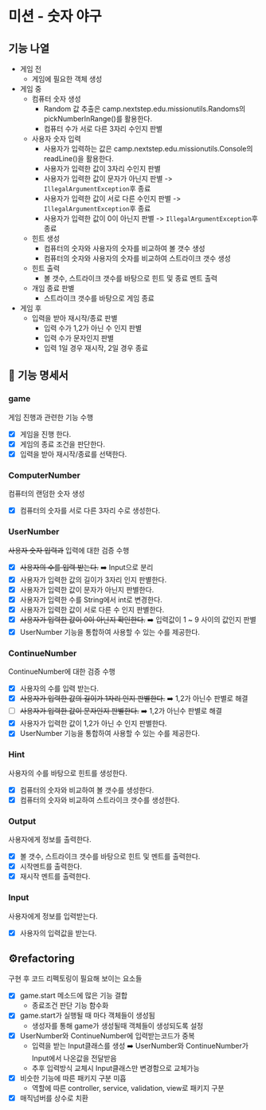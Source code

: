 # 미션 - 숫자 야구

## 기능 나열

- 게임 전
    - 게임에 필요한 객체 생성
- 게임 중
    - 컴퓨터 숫자 생성
        - Random 값 추출은 camp.nextstep.edu.missionutils.Randoms의 pickNumberInRange()를 활용한다.
        - 컴퓨터 수가 서로 다른 3자리 수인지 판별
    - 사용자 숫자 입력
        - 사용자가 입력하는 값은 camp.nextstep.edu.missionutils.Console의 readLine()을 활용한다.
        - 사용자가 입력한 값이 3자리 수인지 판별
        - 사용자가 입력한 값이 문자가 아닌지 판별 -> `IllegalArgumentException`후 종료
        - 사용자가 입력한 값이 서로 다른 수인지 판별 -> `IllegalArgumentException`후 종료
        - 사용자가 입력한 값이 0이 아닌지 판별 -> `IllegalArgumentException`후 종료
    - 힌트 생성
        - 컴퓨터의 숫자와 사용자의 숫자를 비교하여 볼 갯수 생성
        - 컴퓨터의 숫자와 사용자의 숫자를 비교하여 스트라이크 갯수 생성
    - 힌트 출력
        - 볼 갯수, 스트라이크 갯수를 바탕으로 힌트 및 종료 멘트 출력
    - 개임 종료 판별
        - 스트라이크 갯수를 바탕으로 게임 종료
- 게임 후
    - 입력을 받아 재시작/종료 판별
        - 입력 수가 1,2가 아닌 수 인지 판별
        - 입력 수가 문자인지 판별
        - 입력 1일 경우 재시작, 2일 경우 종료

## 📝 기능 명세서

### game

게임 진행과 관련한 기능 수행

- [X] 게임을 진행 한다.
- [X] 게임의 종료 조건을 판단한다.
- [X] 입력을 받아 재시작/종료를 선택한다.

### ComputerNumber

컴퓨터의 랜덤한 숫자 생성

- [X] 컴퓨터의 숫자를 서로 다른 3자리 수로 생성한다.

### UserNumber

~~사용자 숫자 입력과~~ 입력에 대한 검증 수행

- [X] ~~사용자의 수를 입력 받는다.~~ ➡️ Input으로 분리
- [X] 사용자가 입력한 값의 길이가 3자리 인지 판별한다.
- [X] 사용자가 입력한 값이 문자가 아닌지 판별한다.
- [X] 사용자가 입력한 수를 String에서 int로 변경한다.
- [X] 사용자가 입력한 값이 서로 다른 수 인지 판별한다.
- [X] ~~사용자가 입력한 값이 0이 아닌지 확인한다.~~ ➡️ 입력값이 1 ~ 9 사이의 값인지 판별
- [X] UserNumber 기능을 통합하여 사용할 수 있는 수를 제공한다.

### ContinueNumber

ContinueNumber에 대한 검증 수행

- [X] 사용자의 수를 입력 받는다.
- [X] ~~사용자가 입력한 값의 길이가 1자리 인지 판별한다.~~ ➡️ 1,2가 아닌수 판별로 해결
- [ ] ~~사용자가 입력한 값이 문자인지 판별한다.~~ ➡️ 1,2가 아닌수 판별로 해결
- [X] 사용자가 입력한 값이 1,2가 아닌 수 인지 판별한다.
- [X] UserNumber 기능을 통합하여 사용할 수 있는 수를 제공한다.

### Hint

사용자의 수를 바탕으로 힌트를 생성한다.

- [X] 컴퓨터의 숫자와 비교하여 볼 갯수를 생성한다.
- [X] 컴퓨터의 숫자와 비교하여 스트라이크 갯수를 생성한다.

### Output

사용자에게 정보를 출력한다.

- [X] 볼 갯수, 스트라이크 갯수를 바탕으로 힌트 및 멘트를 출력한다.
- [X] 시작멘트를 출력한다.
- [X] 재시작 멘트를 출력한다.

### Input

사용자에게 정보를 입력받는다.

- [X] 사용자의 입력값을 받는다.

## ⚙️refactoring

구현 후 코드 리펙토링이 필요해 보이는 요소들

- [X] game.start 메소드에 많은 기능 결합
    - 종료조건 판단 기능 함수화
- [X] game.start가 실행될 때 마다 객체들이 생성됨
    - 생성자를 통해 game가 생성될때 객체들이 생성되도록 설정
- [X] UserNumber와 ContinueNumber에 입력받는코드가 중복
    - 입력을 받는 Input클래스를 생성 ➡️ UserNumber와 ContinueNumber가 Input에서 나온값을 전달받음
    - 추후 입력방식 교체시 Input클래스만 변경함으로 교체가능
- [X] 비슷한 기능에 따른 패키지 구분 미흡
    - 역할에 따른 controller, service, validation, view로 패키지 구분
- [X] 매직넘버를 상수로 치환